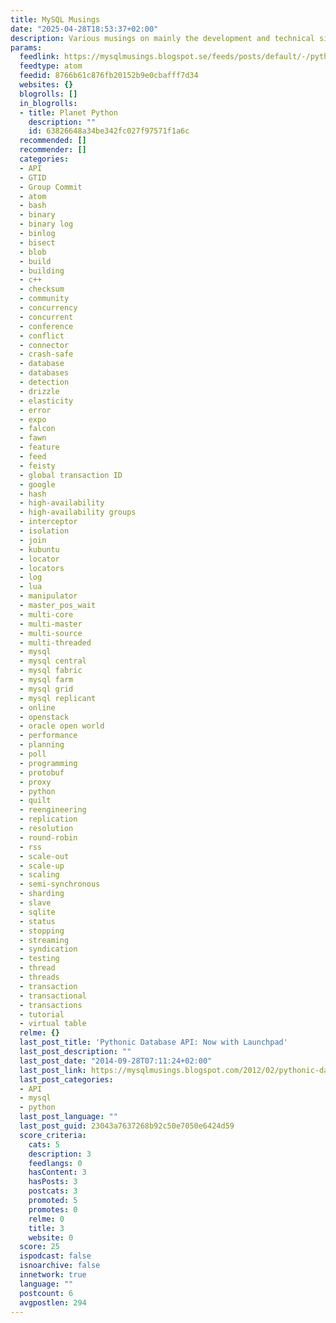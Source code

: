 ```yaml
---
title: MySQL Musings
date: "2025-04-28T18:53:37+02:00"
description: Various musings on mainly the development and technical side of MySQL.
params:
  feedlink: https://mysqlmusings.blogspot.se/feeds/posts/default/-/python
  feedtype: atom
  feedid: 8766b61c876fb20152b9e0cbafff7d34
  websites: {}
  blogrolls: []
  in_blogrolls:
  - title: Planet Python
    description: ""
    id: 63826648a34be342fc027f97571f1a6c
  recommended: []
  recommender: []
  categories:
  - API
  - GTID
  - Group Commit
  - atom
  - bash
  - binary
  - binary log
  - binlog
  - bisect
  - blob
  - build
  - building
  - c++
  - checksum
  - community
  - concurrency
  - concurrent
  - conference
  - conflict
  - connector
  - crash-safe
  - database
  - databases
  - detection
  - drizzle
  - elasticity
  - error
  - expo
  - falcon
  - fawn
  - feature
  - feed
  - feisty
  - global transaction ID
  - google
  - hash
  - high-availability
  - high-availability groups
  - interceptor
  - isolation
  - join
  - kubuntu
  - locator
  - locators
  - log
  - lua
  - manipulator
  - master_pos_wait
  - multi-core
  - multi-master
  - multi-source
  - multi-threaded
  - mysql
  - mysql central
  - mysql fabric
  - mysql farm
  - mysql grid
  - mysql replicant
  - online
  - openstack
  - oracle open world
  - performance
  - planning
  - poll
  - programming
  - protobuf
  - proxy
  - python
  - quilt
  - reengineering
  - replication
  - resolution
  - round-robin
  - rss
  - scale-out
  - scale-up
  - scaling
  - semi-synchronous
  - sharding
  - slave
  - sqlite
  - status
  - stopping
  - streaming
  - syndication
  - testing
  - thread
  - threads
  - transaction
  - transactional
  - transactions
  - tutorial
  - virtual table
  relme: {}
  last_post_title: 'Pythonic Database API: Now with Launchpad'
  last_post_description: ""
  last_post_date: "2014-09-28T07:11:24+02:00"
  last_post_link: https://mysqlmusings.blogspot.com/2012/02/pythonic-database-api-now-with.html
  last_post_categories:
  - API
  - mysql
  - python
  last_post_language: ""
  last_post_guid: 23043a7637268b92c50e7050e6424d59
  score_criteria:
    cats: 5
    description: 3
    feedlangs: 0
    hasContent: 3
    hasPosts: 3
    postcats: 3
    promoted: 5
    promotes: 0
    relme: 0
    title: 3
    website: 0
  score: 25
  ispodcast: false
  isnoarchive: false
  innetwork: true
  language: ""
  postcount: 6
  avgpostlen: 294
---
```

